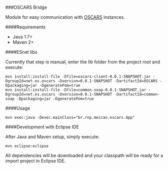 ###OSCARS Bridge

Module for easy communication with [OSCARS](https://github.com/esnet/oscars) instances.

####Requirements

- Java 1.7+
- Maven 2+

####ESnet libs 

Currently that step is manual, enter the lib folder from the project root and execute:

```
mvn install:install-file -Dfile=oscars-client-0.0.1-SNAPSHOT.jar -DgroupId=net.es.oscars -Dversion=0.0.1-SNAPSHOT -DartifactId=OSCARS -Dpackaging=jar -DgeneratePom=true
mvn install:install-file -Dfile=common-soap-0.0.1-SNAPSHOT.jar -DgroupId=net.es.oscars -Dversion=0.0.1-SNAPSHOT -DartifactId=common-soap -Dpackaging=jar -DgeneratePom=true
```

####Usage

```
mvn exec:java -Dexec.mainClass="br.rnp.meican.oscars.App"
```

####Development with Eclipse IDE

After Java and Maven setup, simply execute:

```
mvn eclipse:eclipse
```

All dependencies will be downloaded and your classpath will be ready for a import project in Eclipse IDE.

